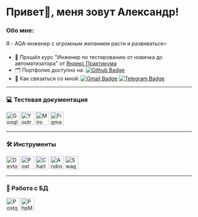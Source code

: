 # Привет👋, меня зовут Александр!
### Обо мне:
Я - AQA-инженер с огромным желанием расти и развиваться⭐
- 📖 Прошёл курс "Инженер по тестированию от новичка до автоматизатора" от  [Яндекс Практикума](https://practicum.yandex.ru)
- 🗂️ Портфолио доступно на: [![Github Badge](https://img.shields.io/badge/GitHub-100000?style=for-the-badge&logo=github&logoColor=white)](https://github.com/Alexander-Lyapunov/QA_Yandex_Practicum)
- 📩 Как связаться со мной: [![Gmail Badge](https://img.shields.io/badge/-mail-blue?style=flat&logo=Gmail&logoColor=white)](mailto:lagrand1@yandex.ru)  [![Telegram Badge](https://img.shields.io/badge/-Alexander-blue?style=flat&logo=Telegram&logoColor=white)](https://t.me/LyapunovQA)

----

 ### 💻 Тестовая документация
<p align="left"> 
  <a href="https://docs.google.com/" target="_blank" rel="noreferrer"><img src="https://cdn-icons-png.flaticon.com/512/5968/5968557.png" width="36" height="36" alt="Google Sheets" /></a>
  <a href="https://www.jetbrains.com/youtrack/" target="_blank" rel="noreferrer"><img src="https://upload.wikimedia.org/wikipedia/commons/9/95/YouTrack_Icon.png" width="36" height="36" alt="Youtrack" /></a>
  <a href="https://miro.com/" target="_blank" rel="noreferrer"><img src="https://w7.pngwing.com/pngs/885/629/png-transparent-miro-hd-logo-thumbnail.png" width="36" height="36" alt="Miro" /></a>
 <a href="https://www.figma.com/" target="_blank" rel="noreferrer"><img src="https://raw.githubusercontent.com/danielcranney/readme-generator/main/public/icons/skills/figma-colored.svg" width="36" height="36" alt="Figma" /></a>
</p> 

----

### 🛠 Инструменты
<p align="left"> 
   <a><img src="https://d33wubrfki0l68.cloudfront.net/38b5c953a4667366685d55db55d057c86db1fc54/a0fdc/static/acae6b24d940347661ca901ea07f47c1/chrome-dev-logo-icon.png" width="36" height="36" alt="Devtools" /></a>
  <a href="https://www.postman.com/" target="_blank" rel="noreferrer"><img src="https://voyager.postman.com/logo/postman-logo-icon-orange.svg" title="postman" width="36" height="36" alt="Postman" /></a>
  <a href="https://www.charlesproxy.com/" target="_blank" rel="noreferrer"><img src="https://davidwalsh.name/demo/charlesproxyicon.svg" width="36" height="36" alt="Charles" /></a>
  <a href="https://developer.android.com/studio/" target="_blank" rel="noreferrer"><img src="https://cdn.icon-icons.com/icons2/3053/PNG/512/android_studio_alt_macos_bigsur_icon_190394.png" width="36" height="36" alt="Android Studio" /></a>
  <a><img src="https://static.tildacdn.com/tild6431-3463-4161-b339-613661656231/swagger.png" width="36" height="36" alt="Swagger" /></a>
  </p> 

  ----

  ### 💾 Работа с БД
  <p align="left"> 
     <a href="https://www.postgresql.org/" target="_blank" rel="noreferrer"><img src="https://raw.githubusercontent.com/danielcranney/readme-generator/main/public/icons/skills/postgresql-colored.svg" width="36" height="36" alt="PostgreSQL" /></a>
   <a href="https://www.phpmyadmin.net/" target="_blank" rel="noreferrer"><img src="https://upload.wikimedia.org/wikipedia/commons/thumb/4/4f/PhpMyAdmin_logo.svg/250px-PhpMyAdmin_logo.svg.png" width="36" height="36" alt="PhpMyAdmin" /></a>
    </p> 
